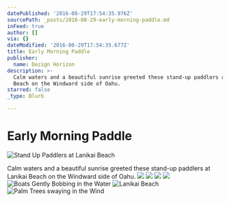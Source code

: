 ```yaml
---
datePublished: '2016-08-29T17:54:35.976Z'
sourcePath: _posts/2016-08-29-early-morning-paddle.md
inFeed: true
author: []
via: {}
dateModified: '2016-08-29T17:54:35.677Z'
title: Early Morning Paddle
publisher:
  name: Dezign Horizon
description: >-
  Calm waters and a beautiful sunrise greeted these stand-up paddlers at Lanikai
  Beach on the Windward side of Oahu.
starred: false
_type: Blurb

---
```

# Early Morning Paddle
![Stand Up Paddlers at Lanikai Beach](https://the-grid-user-content.s3-us-west-2.amazonaws.com/bce1540a-5ad4-4cc2-b191-f49ebd4225ac.jpg)

Calm waters and a beautiful sunrise greeted these stand-up paddlers at Lanikai Beach on the Windward side of Oahu.
![](https://the-grid-user-content.s3-us-west-2.amazonaws.com/692939bb-9704-463f-a6b2-a985d7f05fbd.jpg)
![](https://the-grid-user-content.s3-us-west-2.amazonaws.com/1972df8f-62b2-4139-8255-a9d0302e8b0d.jpg)
![](https://the-grid-user-content.s3-us-west-2.amazonaws.com/8219ed15-3cff-4eb0-9154-cac1bd4bbe74.jpg)
![](https://the-grid-user-content.s3-us-west-2.amazonaws.com/d59a5c48-e098-4203-a4fe-ce676944365a.jpg)
![Boats Gently Bobbing in the Water](https://the-grid-user-content.s3-us-west-2.amazonaws.com/ef96f3aa-7902-4edc-b9fe-17ec1f2730d6.jpg)
![Lanikai Beach](https://the-grid-user-content.s3-us-west-2.amazonaws.com/d57ea42a-17c1-4833-ba3f-cd32b8f822af.jpg)
![Palm Trees swaying in the Wind](https://the-grid-user-content.s3-us-west-2.amazonaws.com/e1bdbc46-3d4b-4360-ae29-161446282bd5.jpg)